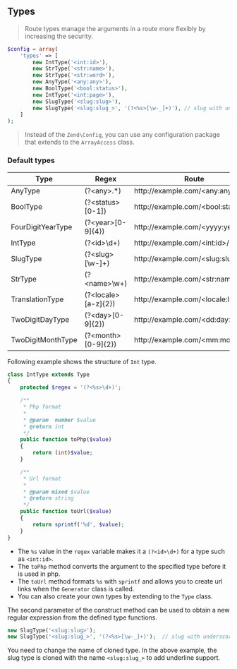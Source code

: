 
## Types

> Route types manage the arguments in a route more flexibly by increasing the security.

```php
$config = array(
    'types' => [
        new IntType('<int:id>'),
        new StrType('<str:name>'),
        new StrType('<str:word>'),
        new AnyType('<any:any>'),
        new BoolType('<bool:status>'),
        new IntType('<int:page>'),
        new SlugType('<slug:slug>'),
        new SlugType('<slug:slug_>', '(?<%s>[\w-_]+)'), // slug with underscore
    ]
);
```

> Instead of the `Zend\Config`, you can use any configuration package that extends to the `ArrayAccess` class.

### Default types

<table>
    <thead>
        <tr>
            <th>Type</th>    
            <th>Regex</th>
            <th>Route</th>
            <th>Php</th>
            <th>Url</th>
        </tr>
    </thead>
    <tbody>
        <tr>
            <td>AnyType</td>
            <td>(?&lt;any&gt;.*)</td>
            <td>http://example.com/&lt;any:any&gt;/</td>
            <td>string</td>
            <td>http://example.com/%s</td>
        </tr>
        <tr>
            <td>BoolType</td>
            <td>(?&lt;status&gt;[0-1])</td>
            <td>http://example.com/&lt;bool:status&gt;/</td>
            <td>boolean</td>
            <td>http://example.com/%01d</td>
        </tr>
        <tr>
            <td>FourDigitYearType</td>
            <td>(?&lt;year&gt;[0-9]{4})</td>
            <td>http://example.com/&lt;yyyy:year&gt;/</td>
            <td>integer</td>
            <td>http://example.com/%04d</td>
        </tr>
        <tr>
            <td>IntType</td>
            <td>(?&lt;id&gt;\d+)</td>
            <td>http://example.com/&lt;int:id&gt;/</td>
            <td>integer</td>
            <td>http://example.com/%d</td>
        </tr>
        <tr>
            <td>SlugType</td>
            <td>(?&lt;slug&gt;[\w-]+)</td>
            <td>http://example.com/&lt;slug:slug&gt;/</td>
            <td>string</td>
            <td>http://example.com/%s</td>
        </tr>
        <tr>
            <td>StrType</td>
            <td>(?&lt;name&gt;\w+)</td>
            <td>http://example.com/&lt;str:name&gt;/</td>
            <td>string</td>
            <td>http://example.com/%s</td>
        </tr>
        <tr>
            <td>TranslationType</td>
            <td>(?&lt;locale&gt;[a-z]{2})</td>
            <td>http://example.com/&lt;locale:locale&gt;/</td>
            <td>string</td>
            <td>http://example.com/%02s</td>
        </tr>
        <tr>
            <td>TwoDigitDayType</td>
            <td>(?&lt;day&gt;[0-9]{2})</td>
            <td>http://example.com/&lt;dd:day&gt;/</td>
            <td>integer</td>
            <td>http://example.com/%02d</td>
        </tr>
        <tr>
            <td>TwoDigitMonthType</td>
            <td>(?&lt;month&gt;[0-9]{2})</td>
            <td>http://example.com/&lt;mm:month&gt;/</td>
            <td>integer</td>
            <td>http://example.com/%02d</td>
        </tr>
    </tbody>
</table>

Following example shows the structure of `Int` type.

```php
class IntType extends Type
{
    protected $regex = '(?<%s>\d+)';

    /**
     * Php format
     * 
     * @param  number $value 
     * @return int
     */
    public function toPhp($value)
    {
        return (int)$value;
    }

    /**
     * Url format
     * 
     * @param mixed $value
     * @return string
     */
    public function toUrl($value)
    {
        return sprintf('%d', $value);
    }
}
```

* The `%s` value in the `regex` variable makes it a `(?<id>\d+)` for a type such as `<int:id>`.
* The `toPhp` method converts the argument to the specified type before it is used in php.
* The `toUrl` method formats `%s` with `sprintf` and allows you to create url links when the `Generator` class is called.
* You can also create your own types by extending to the `Type` class.

The second parameter of the construct method can be used to obtain a new regular expression from the defined type functions.

```php
new SlugType('<slug:slug>');
new SlugType('<slug:slug_>', '(?<%s>[\w-_]+)');  // slug with underscore
```

You need to change the name of cloned type. In the above example, the slug type is cloned with the name `<slug:slug_>` to add underline support.